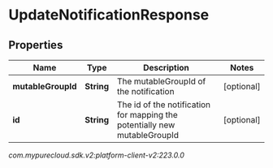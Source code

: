# UpdateNotificationResponse


## Properties

| Name | Type | Description | Notes |
| ------------ | ------------- | ------------- | ------------- |
| **mutableGroupId** | **String** | The mutableGroupId of the notification |  [optional] |
| **id** | **String** | The id of the notification for mapping the potentially new mutableGroupId |  [optional] |




_com.mypurecloud.sdk.v2:platform-client-v2:223.0.0_
